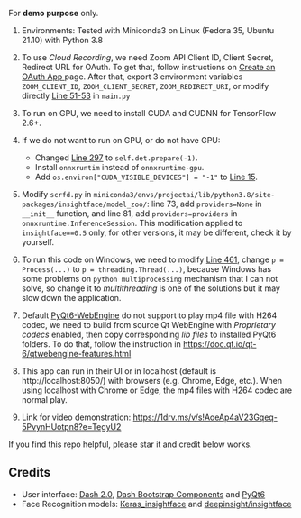 

For **demo purpose** only.

1. Environments: Tested with Miniconda3 on Linux (Fedora 35, Ubuntu 21.10) with Python 3.8

2. To use *Cloud Recording*, we need Zoom API Client ID, Client Secret, Redirect URL for OAuth. To get that, follow instructions on [Create an OAuth App
](https://marketplace.zoom.us/docs/guides/build/oauth-app) page. After that, export 3 environment variables `ZOOM_CLIENT_ID`, `ZOOM_CLIENT_SECRET`, `ZOOM_REDIRECT_URI`, or modify directly [Line 51-53](https://github.com/th2l/FacialAnalysis-GUI/blob/main/main.py#L51-L53) in ```main.py```

3. To run on GPU, we need to install CUDA and CUDNN for TensorFlow 2.6+.
4. If we do not want to run on GPU, or do not have GPU:
   * Changed [Line 297](https://github.com/th2l/FacialAnalysis-GUI/blob/main/main.py#L297) to `self.det.prepare(-1)`.
   * Install `onnxruntim` instead of `onnxruntime-gpu`.
   * Add `os.environ["CUDA_VISIBLE_DEVICES"] = "-1"` to [Line 15](https://github.com/th2l/FacialAnalysis-GUI/blob/main/main.py#L15).
5. Modify `scrfd.py` in `miniconda3/envs/projectai/lib/python3.8/site-packages/insightface/model_zoo/`: line 73, add `providers=None` in `__init__` function, and line 81, add `providers=providers` in `onnxruntime.InferenceSession`. This modification applied to `insightface==0.5` only, for other versions, it may be different, check it by yourself.
6. To run this code on Windows, we need to modify [Line 461](https://github.com/th2l/FacialAnalysis-GUI/blob/main/main.py#L461), change `p = Process(...)` to `p = threading.Thread(...)`, because Windows has some problems on `python multiprocessing` mechanism that I can not solve, so change it to *multithreading* is one of the solutions but it may slow down the application.
7. Default [PyQt6-WebEngine](https://pypi.org/project/PyQt6-WebEngine/) do not support to play mp4 file with H264 codec, we need to build from source Qt WebEngine with *Proprietary codecs* enabled, then copy corresponding *lib files* to installed PyQt6 folders. To do that, follow the instruction in https://doc.qt.io/qt-6/qtwebengine-features.html
8. This app can run in their UI or in localhost (default is http://localhost:8050/) with browsers (e.g. Chrome, Edge, etc.). When using localhost with Chrome or Edge, the mp4 files with H264 codec are normal play.
9. Link for video demonstration: https://1drv.ms/v/s!AoeAp4aV23Gqeq-5PvynHUotpn8?e=TegyU2 

If you find this repo helpful, please star it and credit below works.
## Credits

* User interface: [Dash 2.0](https://dash.plotly.com/), [Dash Bootstrap Components](https://dash-bootstrap-components.opensource.faculty.ai/) and [PyQt6](https://riverbankcomputing.com/software/pyqt/intro)
* Face Recognition models: [Keras_insightface](https://github.com/leondgarse/Keras_insightface) and [deepinsight/insightface](https://github.com/deepinsight/insightface)
